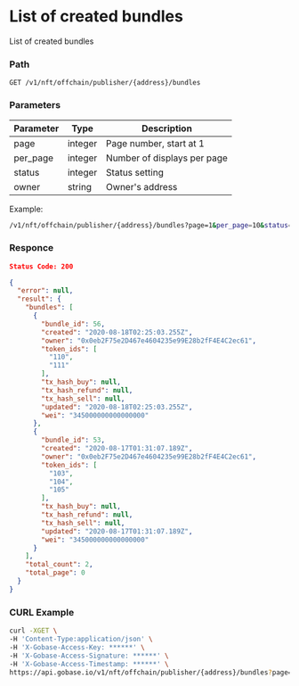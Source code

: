 # List of created bundles

List of created bundles

### Path
```
GET /v1/nft/offchain/publisher/{address}/bundles
```

### Parameters

|  Parameter   |  Type            | Description                 |
| ------------ | ---------------- | --------------------------- |
|  page        |  integer         | Page number, start at 1     |
|  per_page    |  integer         | Number of displays per page |
|  status      |  integer         | Status setting              |
|  owner       |  string          | Owner's address             |

Example:
```sh
/v1/nft/offchain/publisher/{address}/bundles?page=1&per_page=10&status=1,4&owner=0x12345...
```

### Responce
```json
Status Code: 200

{
  "error": null,
  "result": {
    "bundles": [
      {
        "bundle_id": 56,
        "created": "2020-08-18T02:25:03.255Z",
        "owner": "0x0eb2F75e2D467e4604235e99E28b2fF4E4C2ec61",
        "token_ids": [
          "110",
          "111"
        ],
        "tx_hash_buy": null,
        "tx_hash_refund": null,
        "tx_hash_sell": null,
        "updated": "2020-08-18T02:25:03.255Z",
        "wei": "345000000000000000"
      },
      {
        "bundle_id": 53,
        "created": "2020-08-17T01:31:07.189Z",
        "owner": "0x0eb2F75e2D467e4604235e99E28b2fF4E4C2ec61",
        "token_ids": [
          "103",
          "104",
          "105"
        ],
        "tx_hash_buy": null,
        "tx_hash_refund": null,
        "tx_hash_sell": null,
        "updated": "2020-08-17T01:31:07.189Z",
        "wei": "345000000000000000"
      }
    ],
    "total_count": 2,
    "total_page": 0
  }
}
```

### CURL Example
```bash
curl -XGET \
-H 'Content-Type:application/json' \
-H 'X-Gobase-Access-Key: ******' \
-H 'X-Gobase-Access-Signature: ******' \
-H 'X-Gobase-Access-Timestamp: ******' \
https://api.gobase.io/v1/nft/offchain/publisher/{address}/bundles?page=1&per_page=10&status=1,4&owner=0x12345..
```
